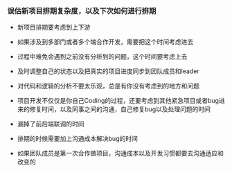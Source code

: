 ### 误估新项目排期复杂度，以及下次如何进行排期

- 新项目排期要考虑到上下游

- 如果涉及到多部门或者多个端合作开发，需要把这个时间考虑进去

- 过程中难免会遇到之前没有分析到的问题，这个时间要考虑上去

- 及时调整自己的状态以及把真实的项目进度同步到团队成员和leader

- 对代码和逻辑的分析不要太乐观，总是有你没有考虑到的地方和问题

- 项目开发不仅仅是你自己Coding的过程，还要考虑到其他紧急项目或者bug进来的修复时间，以及同事之间的沟通，自己修复bug以及处理问题的时间

- 漏掉了前后端联调的时间

- 排期的时候需要加上沟通成本解决bug的时间

- 如果团队成员是第一次合作做项目，沟通成本以及开发习惯都要去沟通适应和改变的
